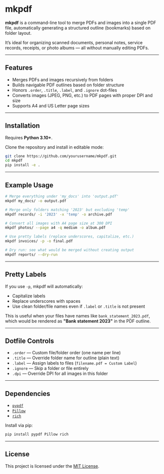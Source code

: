 # mkpdf

**mkpdf** is a command-line tool to merge PDFs and images into a single PDF
file, automatically generating a structured outline (bookmarks) based on
folder layout.

It’s ideal for organizing scanned documents, personal notes, service records, 
receipts, or photo albums — all without manually editing PDFs.

---

## Features

- Merges PDFs and images recursively from folders
- Builds navigable PDF outlines based on folder structure
- Honors `.order`, `.title`, `.label`, and `.ignore` dot-files
- Converts images (JPEG, PNG, etc.) to PDF pages with proper DPI and size
- Supports A4 and US Letter page sizes

---

## Installation

Requires **Python 3.10+**.

Clone the repository and install in editable mode:

```bash
git clone https://github.com/yourusername/mkpdf.git
cd mkpdf
pip install -e .
```

---

## Example Usage

```bash
# Merge everything under 'my_docs' into 'output.pdf'
mkpdf my_docs/ -o output.pdf

# Merge only folders matching '2023' but excluding 'temp'
mkpdf records/ -i '2023' -x 'temp' -o archive.pdf

# Convert all images with A4 page size at 300 DPI
mkpdf photos/ --page a4 -q medium -o album.pdf

# Use pretty labels (replace underscores, capitalize, etc.)
mkpdf invoices/ -p -o final.pdf

# Dry run: see what would be merged without creating output
mkpdf reports/ --dry-run
```

---

## Pretty Labels

If you use `-p`, mkpdf will automatically:

- Capitalize labels
- Replace underscores with spaces
- Use clean folder/file names even if `.label` or `.title` is not present

This is useful when your files have names like `bank_statement_2023.pdf`, which
would be rendered as **"Bank statement 2023"** in the PDF outline.

---

## Dotfile Controls

- `.order` — Custom file/folder order (one name per line)
- `.title` — Override folder name for outline (plain text)
- `.label` — Assign labels to files (`filename.pdf = Custom Label`)
- `.ignore` — Skip a folder or file entirely
- `.dpi` — Override DPI for all images in this folder

---

## Dependencies

- [`pypdf`](https://pypi.org/project/pypdf/)
- [`Pillow`](https://pypi.org/project/Pillow/)
- [`rich`](https://pypi.org/project/rich/)

Install via pip:

```bash
pip install pypdf Pillow rich
```

---

## License

This project is licensed under the [MIT License](LICENSE).
